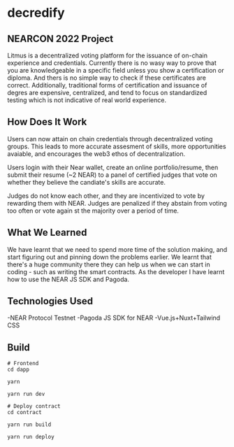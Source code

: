 # decredify

## NEARCON 2022 Project

Litmus is a decentralized voting platform for the issuance of on-chain experience and credentials. Currently there is no wasy way to prove that you are knowledgeable in a specific field unless you show a certification or diploma. And thers is no simple way to check if these certificates are correct. Additionally, traditional forms of certification and issuance of degres are expensive, centralized, and tend to focus on standardized testing which is not indicative of real world experience.

## How Does It Work

Users can now attain on chain credentials through decentralized voting groups. This leads to more accurate assesment of skills, more opportunities avaiable, and encourages the web3 ethos of decentralization.

Users login with their Near wallet, create an online portfolio/resume, then submit their resume (~2 NEAR) to a panel of certified judges that vote on whether they believe the candiate's skills are accurate.

Judges do not know each other, and they are incentivized to vote by rewarding them with NEAR. Judges are penalized if they abstain from voting too often or vote again st the majority over a period of time.

## What We Learned

We have learnt that we need to spend more time of the solution making, and start figuring out and pinning down the problems earlier. We learnt that there's a huge community there they can help us when we can start in coding - such as writing the smart contracts. As the developer I have learnt how to use the NEAR JS SDK and Pagoda.

## Technologies Used

-NEAR Protocol Testnet
-Pagoda JS SDK for NEAR
-Vue.js+Nuxt+Tailwind CSS

## Build
```
# Frontend
cd dapp

yarn

yarn run dev

# Deploy contract
cd contract

yarn run build

yarn run deploy
```
